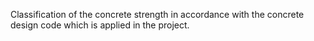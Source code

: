 ﻿Classification of the concrete strength in accordance with the concrete design code which is applied in the project.